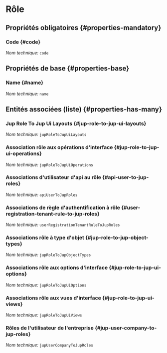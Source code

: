 # Rôle
<!--- THIS FILE IS GENERATED PLEASE DO NOT EDIT IT DIRECTLY --->



<OH code="jupRole"/>




## Propriétés obligatoires {#properties-mandatory}
    
### Code {#code}



*Nom technique:* ```code```
<PH code="jupRole:code"/>

    


## Propriétés de base {#properties-base}
    
### Name {#name}



*Nom technique:* ```name```
<PH code="jupRole:name"/>

    



## Entités associées (liste) {#properties-has-many}

###  Jup Role To Jup Ui Layouts {#jup-role-to-jup-ui-layouts}



*Nom technique:* ```jupRoleToJupUiLayouts```
<PH code="jupRole:jupRoleToJupUiLayouts"/>

### Association rôle aux opérations d'interface {#jup-role-to-jup-ui-operations}



*Nom technique:* ```jupRoleToJupUiOperations```
<PH code="jupRole:jupRoleToJupUiOperations"/>

### Associations d'utilisateur d'api au rôle {#api-user-to-jup-roles}



*Nom technique:* ```apiUserToJupRoles```
<PH code="jupRole:apiUserToJupRoles"/>

### Associations de règle d'authentification à rôle {#user-registration-tenant-rule-to-jup-roles}



*Nom technique:* ```userRegistrationTenantRuleToJupRoles```
<PH code="jupRole:userRegistrationTenantRuleToJupRoles"/>

### Associations rôle à type d'objet {#jup-role-to-jup-object-types}



*Nom technique:* ```jupRoleToJupObjectTypes```
<PH code="jupRole:jupRoleToJupObjectTypes"/>

### Associations rôle aux options d'interface {#jup-role-to-jup-ui-options}



*Nom technique:* ```jupRoleToJupUiOptions```
<PH code="jupRole:jupRoleToJupUiOptions"/>

### Associations rôle aux vues d'interface {#jup-role-to-jup-ui-views}



*Nom technique:* ```jupRoleToJupUiViews```
<PH code="jupRole:jupRoleToJupUiViews"/>

### Rôles de l'utilisateur de l'entreprise {#jup-user-company-to-jup-roles}



*Nom technique:* ```jupUserCompanyToJupRoles```
<PH code="jupRole:jupUserCompanyToJupRoles"/>





